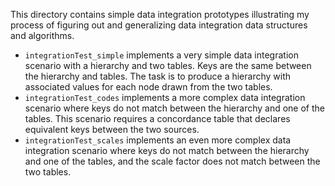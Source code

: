 This directory contains simple data integration prototypes illustrating my process of figuring out and generalizing data integration data structures and algorithms.

 * `integrationTest_simple` implements a very simple data integration scenario with a hierarchy and two tables. Keys are the same between the hierarchy and tables. The task is to produce a hierarchy with associated values for each node drawn from the two tables.
 * `integrationTest_codes` implements a more complex data integration scenario where keys do not match between the hierarchy and one of the tables. This scenario requires a concordance table that declares equivalent keys between the two sources.
 * `integrationTest_scales` implements an even more complex data integration scenario where keys do not match between the hierarchy and one of the tables, and the scale factor does not match between the two tables.

